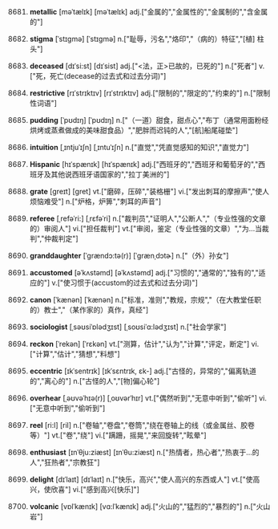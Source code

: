8681. **metallic**
[məˈtælɪk]  [məˈtælɪk]
adj.["金属的","金属性的","金属制的","含金属的"]  

8682. **stigma**
[ˈstɪgmə]  [ˈstɪɡmə]
n.["耻辱，污名","烙印","（病的）特征","[植] 柱头"]  

8683. **deceased**
[dɪˈsi:st]  [dɪˈsist]
adj.["<法，正>已故的，已死的"]  n.["死者"]  v.["死，死亡(decease的过去式和过去分词)"]  

8684. **restrictive**
[rɪˈstrɪktɪv]  [rɪˈstrɪktɪv]
adj.["限制的","限定的","约束的"]  n.["限制性词语"]  

8685. **pudding**
[ˈpʊdɪŋ]  [ˈpʊdɪŋ]
n.["（一道）甜食，甜点心","布丁（通常用面粉经烘烤或蒸煮做成的美味甜食品）","肥胖而迟钝的人","[航]船尾碰垫"]  

8686. **intuition**
[ˌɪntjuˈɪʃn]  [ˌɪntuˈɪʃn]
n.["直觉","凭直觉感知的知识","直觉力"]  

8687. **Hispanic**
[hɪˈspænɪk]  [hɪˈspænɪk]
adj.["西班牙的","西班牙和葡萄牙的","西班牙及其他说西班牙语国家的","拉丁美洲的"]  

8688. **grate**
[greɪt]  [ɡret]
vt.["磨碎，压碎","装格栅"]  vi.["发出刺耳的摩擦声","使人烦恼难受"]  n.["炉格，炉箅","刺耳的声音"]  

8689. **referee**
[ˌrefəˈri:]  [ˌrɛfəˈri]
n.["裁判员","证明人","公断人","（专业性强的文章的）审阅人"]  vi.["担任裁判"]  vt.["审阅，鉴定（专业性强的文章）","为…当裁判","仲裁判定"]  

8690. **granddaughter**
[ˈgrændɔ:tə(r)]  [ˈɡrænˌdɔtɚ]
n.["（外）孙女"]  

8691. **accustomed**
[əˈkʌstəmd]  [əˈkʌstəmd]
adj.["习惯的","通常的","独有的","适应的"]  v.["使习惯于(accustom的过去式和过去分词)"]  

8692. **canon**
[ˈkænən]  [ˈkænən]
n.["标准，准则","教规，宗规","（在大教堂任职的）教士","（某作家的）真作，真经"]  

8693. **sociologist**
[ˌsəʊsiˈɒlədʒɪst]  [ˌsoʊsiˈɑ:lədʒɪst]
n.["社会学家"]  

8694. **reckon**
[ˈrekən]  [ˈrɛkən]
vt.["测算，估计","认为","计算","评定，断定"]  vi.["计算","估计","猜想","料想"]  

8695. **eccentric**
[ɪkˈsentrɪk]  [ɪkˈsɛntrɪk, ɛk-]
adj.["古怪的，异常的","偏离轨道的","离心的"]  n.["古怪的人","[物]偏心轮"]  

8696. **overhear**
[ˌəʊvəˈhɪə(r)]  [ˌoʊvərˈhɪr]
vt.["偶然听到","无意中听到","偷听"]  vi.["无意中听到","偷听到"]  

8697. **reel**
[ri:l]  [ril]
n.["卷轴","卷盘","卷筒","绕在卷轴上的线（或金属丝、胶卷等）"]  vt.["卷","绕"]  vi.["蹒跚，摇晃","来回旋转","眩晕"]  

8698. **enthusiast**
[ɪnˈθju:ziæst]  [ɪnˈθu:ziæst]
n.["热情者，热心者","热衷于…的人","狂热者","宗教狂"]  

8699. **delight**
[dɪˈlaɪt]  [dɪˈlaɪt]
n.["快乐，高兴","使人高兴的东西或人"]  vt.["使高兴，使欣喜"]  vi.["感到高兴[快乐]"]  

8700. **volcanic**
[vɒlˈkænɪk]  [vɑ:lˈkænɪk]
adj.["火山的","猛烈的","暴烈的"]  n.["火山岩"]  

